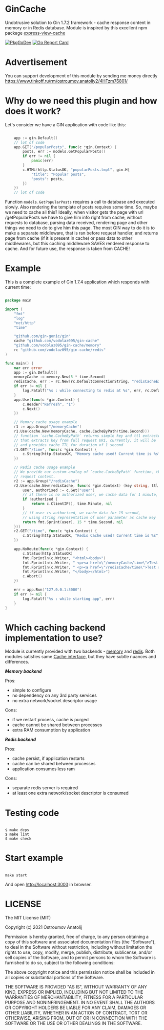 GinCache
====================================
Unobtrusive solution to Gin 1.7.2 framework - cache response content in memory or in Redis database.
Module is inspired by this excellent npm package [express-view-cache](https://www.npmjs.com/package/express-view-cache)

[![PkgGoDev](https://pkg.go.dev/badge/github.com/vodolaz095/gin-cache)](https://pkg.go.dev/github.com/vodolaz095/gin-cache)
[![Go Report Card](https://goreportcard.com/badge/github.com/vodolaz095/gin-cache)](https://goreportcard.com/report/github.com/vodolaz095/gin-cache)


Advertisement
====================================
You can support development of this module by sending me money directly
https://www.tinkoff.ru/rm/ostroumov.anatoliy2/4HFzm76801/

Why do we need this plugin and how does it work?
====================================

Let's consider we have a GIN application with code like this:

```go

    app := gin.Default()
    // lot of code
    app.GET("/popularPosts", func(c *gin.Context) {
        posts, err := models.GetPopularPosts()
		if err != nil {
			panic(err)
        }
    	c.HTML(http.StatusOK, "popularPosts.tmpl", gin.H{
        	"title": "Popular posts",
			"posts": posts,			
	    })
	})
    // lot of code

```

Function `models.GetPopularPosts` requires a call to database and executed slowly. Also rendering the template 
of posts requires some time. So, maybe we need to cache all this? Ideally, when visitor 
gets the page with url /getPopularPosts we have to give him info right from cache, 
without requests to database, parsing data received, rendering page and other things we need to do 
to give him this page. The most GIN way to do it is to make a separate middleware, that is 
ran before request handler, and returns page from cache (if it is present in cache) or pass 
data to other middlewares, but this caching middleware SAVES rendered response to cache. 
And for future use, the response is taken from CACHE!

Example
==================
This is a complete example of Gin 1.7.4 application which responds with current time:

```go

package main

import (
	"fmt"
	"log"
	"net/http"
	"time"

	"github.com/gin-gonic/gin"
	cache "github.com/vodolaz095/gin-cache"
	"github.com/vodolaz095/gin-cache/memory"
	rc "github.com/vodolaz095/gin-cache/redis"
)

func main() {
	var err error
	app := gin.Default()
	memoryCache := memory.New(5 * time.Second)
	redisCache, err := rc.New(rc.DefaultConnectionString, "redisCacheExamplePrefix")
	if err != nil {
		log.Fatalf("%s : while connecting to redis at %s", err, rc.DefaultConnectionString)
	}
	app.Use(func(c *gin.Context) {
		c.Header("Refresh", "1")
		c.Next()
	})

	// Memory cache usage example
	r1 := app.Group("/memoryCache")
	r1.Use(cache.New(memoryCache, cache.CacheByPath(time.Second)))
	// function `cache.CacheByPath` returns simple key and ttl extractor function, 
	// that extracts key from full request URI, currently, it will be `/memoryCache/time`
	// and provides cache TTL for duration of 1 second
	r1.GET("/time", func(c *gin.Context) {
		c.String(http.StatusOK, "Memory cache used! Current time is %s", time.Now().Format(time.Stamp))
	})

	// Redis cache usage example
	// We provide our custom analog of `cache.CacheByPath` function, that takes into account
	// request context. 
	r2 := app.Group("/redisCache")
	r2.Use(cache.New(redisCache, func(c *gin.Context) (key string, ttl time.Duration, err error) {
		user, authorised := c.Get("user")
		// if there is no authorized user, we cache data for 1 minute, using customers IP as cache key
		if !authorised {
			return c.ClientIP(), time.Minute, nil
		}
		// if user is authorized, we cache data for 15 second,
		// using string representation of user parameter as cache key
		return fmt.Sprint(user), 15 * time.Second, nil
	}))
	r2.GET("/time", func(c *gin.Context) {
		c.String(http.StatusOK, "Redis Cache used! Current time is %s", time.Now().Format(time.Stamp))
	})

	app.NoRoute(func(c *gin.Context) {
		c.Status(http.StatusOK)
		fmt.Fprintln(c.Writer, "<html><body>")
		fmt.Fprintln(c.Writer, " <p><a href=\"/memoryCache/time\">Test memory cache</p>")
		fmt.Fprintln(c.Writer, " <p><a href=\"/redisCache/time\">Test redis cache</p>")
		fmt.Fprintln(c.Writer, "</body></html>")
		c.Abort()
	})

	err = app.Run("127.0.0.1:3000")
	if err != nil {
		log.Fatalf("%s : while starting app", err)
	}
}


```

Which caching backend implementation to use?
=====================

Module is currently provided with two backends - 
[memory](https://pkg.go.dev/pkg/github.com/vodolaz095/gin-cache/memory/) and [redis](https://pkg.go.dev/pkg/github.com/vodolaz095/gin-cache/redis/).
Both modules satisfies same [Cache interface](https://pkg.go.dev/pkg/github.com/vodolaz095/gin-cache/#Cache), but they
have subtle nuances and differences.

***Memory backend***

Pros:

- simple to configure
- no dependency on any 3rd party services
- no extra network/socket descriptor usage

Cons:

- if we restart process, cache is purged
- cache cannot be shared between processes
- extra RAM consumption by application

***Redis backend***

Pros:

- cache persist, if application restarts
- cache can be shared between processes
- application consumes less ram

Cons:

- separate redis server is required
- at least one extra network/socket descriptor is consumed 


Testing code 
======================

```shell

$ make deps
$ make lint
$ make check

```

Start example
=====================

```shell

make start

```

And open [http://localhost:3000](http://localhost:3000) in browser.


LICENSE
=====================

The MIT License (MIT)

Copyright (c) 2021 Ostroumov Anatolij <ostroumov095 at gmail dot com>

Permission is hereby granted, free of charge, to any person obtaining a copy of
this software and associated documentation files (the "Software"), to deal in
the Software without restriction, including without limitation the rights to
use, copy, modify, merge, publish, distribute, sublicense, and/or sell copies of
the Software, and to permit persons to whom the Software is furnished to do so,
subject to the following conditions:

The above copyright notice and this permission notice shall be included in all
copies or substantial portions of the Software.

THE SOFTWARE IS PROVIDED "AS IS", WITHOUT WARRANTY OF ANY KIND, EXPRESS OR
IMPLIED, INCLUDING BUT NOT LIMITED TO THE WARRANTIES OF MERCHANTABILITY, FITNESS
FOR A PARTICULAR PURPOSE AND NONINFRINGEMENT. IN NO EVENT SHALL THE AUTHORS OR
COPYRIGHT HOLDERS BE LIABLE FOR ANY CLAIM, DAMAGES OR OTHER LIABILITY, WHETHER
IN AN ACTION OF CONTRACT, TORT OR OTHERWISE, ARISING FROM, OUT OF OR IN
CONNECTION WITH THE SOFTWARE OR THE USE OR OTHER DEALINGS IN THE SOFTWARE.

